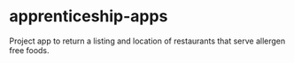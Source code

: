 # apprenticeship-apps
Project app to return a listing and location of restaurants that serve allergen free foods.
